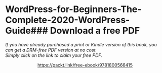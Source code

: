 # WordPress-for-Beginners-The-Complete-2020-WordPress-Guide### Download a free PDF

 <i>If you have already purchased a print or Kindle version of this book, you can get a DRM-free PDF version at no cost.<br>Simply click on the link to claim your free PDF.</i>
<p align="center"> <a href="https://packt.link/free-ebook/9781800566415">https://packt.link/free-ebook/9781800566415 </a> </p>